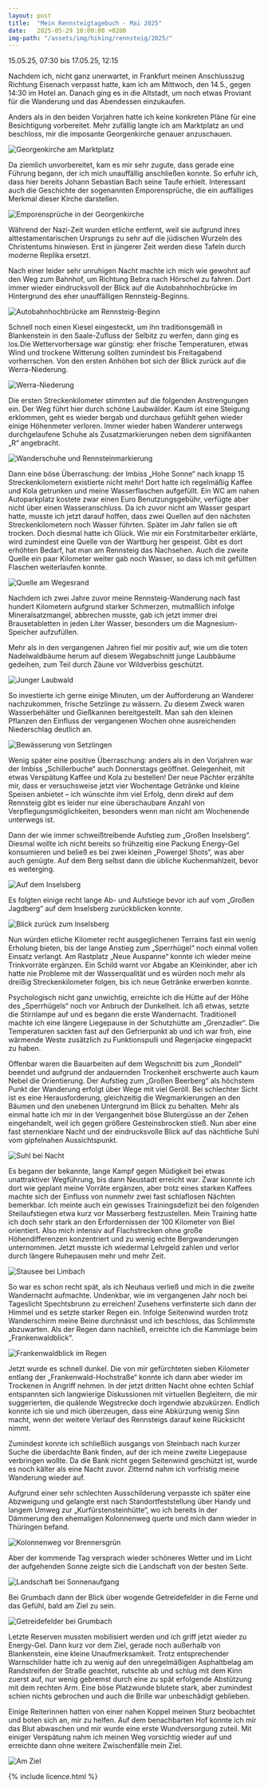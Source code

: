 ```yaml
---
layout: post
title:  "Mein Rennsteigtagebuch - Mai 2025"
date:   2025-05-29 10:00:00 +0200
img-path: "/assets/img/hiking/rennsteig/2025/"
---
```

15.05.25, 07:30 bis 17.05.25, 12:15

Nachdem ich, nicht ganz unerwartet, in Frankfurt meinen Anschlusszug Richtung Eisenach verpasst hatte, kam ich am Mittwoch, den 14.5., gegen 14:30 im Hotel an. Danach ging es in die Altstadt, um noch etwas Proviant für die Wanderung und das Abendessen einzukaufen.

Anders als in den beiden Vorjahren hatte ich keine konkreten Pläne für eine Besichtigung vorbereitet. Mehr zufällig langte ich am Marktplatz an und beschloss, mir die imposante Georgenkirche genauer anzuschauen.

![Georgenkirche am Marktplatz]({{page.img-path}}20250514_145752_resize.jpg)

Da ziemlich unvorbereitet, kam es mir sehr zugute, dass gerade eine Führung begann, der ich mich unauffällig anschließen konnte. So erfuhr ich, dass hier bereits Johann Sebastian Bach seine Taufe erhielt. Interessant auch die Geschichte der sogenannten Emporensprüche, die ein auffälliges Merkmal dieser Kirche darstellen.

![Emporensprüche in der Georgenkirche]({{page.img-path}}20250514_151928_resize.jpg)

Während der Nazi-Zeit wurden etliche entfernt, weil sie aufgrund ihres alttestamentarischen Ursprungs zu sehr auf die jüdischen Wurzeln des Christentums hinwiesen. Erst in jüngerer Zeit werden diese Tafeln durch moderne Replika ersetzt.

Nach einer leider sehr unruhigen Nacht machte ich mich wie gewohnt auf den Weg zum Bahnhof, um Richtung Bebra nach Hörschel zu fahren. Dort immer wieder eindrucksvoll der Blick auf die Autobahnhochbrücke im Hintergrund des eher unauffälligen Rennsteig-Beginns.

![Autobahnhochbrücke am Rennsteig-Beginn]({{page.img-path}}20250515_072922_resize.jpg)

Schnell noch einen Kiesel eingesteckt, um ihn traditionsgemäß in Blankenstein in den Saale-Zufluss der Selbitz zu werfen, dann ging es los.Die Wettervorhersage war günstig: eher frische Temperaturen, etwas Wind und trockene Witterung sollten zumindest bis Freitagabend vorherrschen. Von den ersten Anhöhen bot sich der Blick zurück auf die Werra-Niederung.

![Werra-Niederung]({{page.img-path}}20250515_075557_resize.jpg)

Die ersten Streckenkilometer stimmten auf die folgenden Anstrengungen ein. Der Weg führt hier durch schöne Laubwälder. Kaum ist eine Steigung erklommen, geht es wieder bergab und durchaus gefühlt gehen wieder einige Höhenmeter verloren. Immer wieder haben Wanderer unterwegs durchgelaufene Schuhe als Zusatzmarkierungen neben dem signifikanten „R“ angebracht.

![Wanderschuhe und Rennsteinmarkierung]({{page.img-path}}20250515_083428_resize.jpg)

Dann eine böse Überraschung: der Imbiss „Hohe Sonne“ nach knapp 15 Streckenkilometern existierte nicht mehr! Dort hatte ich regelmäßig Kaffee und Kola getrunken und meine Wasserflaschen aufgefüllt. Ein WC am nahen Autoparkplatz kostete zwar einen Euro Benutzungsgebühr, verfügte aber nicht über einen Wasseranschluss. Da ich zuvor nicht am Wasser gespart hatte, musste ich jetzt darauf hoffen, dass zwei Quellen auf den nächsten Streckenkilometern noch Wasser führten. Später im Jahr fallen sie oft trocken. Doch diesmal hatte ich Glück. Wie mir ein Forstmitarbeiter erklärte, wird zumindest eine Quelle von der Wartburg her gespeist. Gibt es dort erhöhten Bedarf, hat man am Rennsteig das Nachsehen. Auch die zweite Quelle ein paar Kilometer weiter gab noch Wasser, so dass ich mit gefüllten Flaschen weiterlaufen konnte.

![Quelle am Wegesrand]({{page.img-path}}20250515_121601_resize.jpg)

Nachdem ich zwei Jahre zuvor meine Rennsteig-Wanderung nach fast hundert Kilometern aufgrund starker Schmerzen, mutmaßlich infolge Mineralsatzmangel, abbrechen musste, gab ich jetzt immer drei Brausetabletten in jeden Liter Wasser, besonders um die Magnesium-Speicher aufzufüllen.

Mehr als in den vergangenen Jahren fiel mir positiv auf, wie um die toten Nadelwaldbäume herum auf diesem Wegabschnitt junge Laubbäume gedeihen, zum Teil durch Zäune vor Wildverbiss geschützt.

![Junger Laubwald]({{page.img-path}}20250515_122915_resize.jpg)

So investierte ich gerne einige Minuten, um der Aufforderung an Wanderer nachzukommen, frische Setzlinge zu wässern. Zu diesem Zweck waren Wasserbehälter und Gießkannen bereitgestellt. Man sah den kleinen Pflanzen den Einfluss der vergangenen Wochen ohne ausreichenden Niederschlag deutlich an.

![Bewässerung von Setzlingen]({{page.img-path}}20250515_134550_resize.jpg)

Wenig später eine positive Überraschung: anders als in den Vorjahren war der Imbiss „Schillerbuche“ auch Donnerstags geöffnet. Gelegenheit, mit etwas Verspätung Kaffee und Kola zu bestellen! Der neue Pächter erzählte mir, dass er versuchsweise jetzt vier Wochentage Getränke und kleine Speisen anbietet – ich wünschte ihm viel Erfolg, denn direkt auf dem Rennsteig gibt es leider nur eine überschaubare Anzahl von Verpflegungsmöglichkeiten, besonders wenn man nicht am Wochenende unterwegs ist.

Dann der wie immer schweißtreibende Aufstieg zum „Großen Inselsberg“. Diesmal wollte ich nicht bereits so frühzeitig eine Packung Energy-Gel konsumieren und beließ es bei zwei kleinen „Powergel Shots“, was aber auch genügte. Auf dem Berg selbst dann die übliche Kuchenmahlzeit, bevor es weiterging.

![Auf dem Inselsberg]({{page.img-path}}20250515_164622_resize.jpg)

Es folgten einige recht lange Ab- und Aufstiege bevor ich auf vom „Großen Jagdberg“ auf dem Inselsberg zurückblicken konnte. 

![Blick zurück zum Inselsberg]({{page.img-path}}20250515_173020_resize.jpg)

Nun würden etliche Kilometer recht ausgeglichenen Terrains fast ein wenig Erholung bieten, bis der lange Anstieg zum „Sperrhügel“ noch einmal vollen Einsatz verlangt. Am Rastplatz „Neue Auspanne“ konnte ich wieder meine Trinkvorräte ergänzen. Ein Schild warnt vor Abgabe an Kleinkinder, aber ich hatte nie Probleme mit der Wasserqualität und es würden noch mehr als dreißig Streckenkilometer folgen, bis ich neue Getränke erwerben konnte. 

Psychologisch nicht ganz unwichtig, erreichte ich die Hütte auf der Höhe des „Sperrhügels“ noch vor Anbruch der Dunkelheit. Ich aß etwas, setzte die Stirnlampe auf und es begann die erste Wandernacht. Traditionell machte ich eine längere Liegepause in der Schutzhütte am „Grenzadler“. Die Temperaturen sackten fast auf den Gefrierpunkt ab und ich war froh, eine wärmende Weste zusätzlich zu Funktionspulli und Regenjacke eingepackt zu haben.

Offenbar waren die Bauarbeiten auf dem Wegschnitt bis zum „Rondell“ beendet und aufgrund der andauernden Trockenheit erschwerte auch kaum Nebel die Orientierung. Der Aufstieg zum „Großen Beerberg“ als höchstem Punkt der Wanderung erfolgt über Wege mit viel Geröll. Bei schlechter Sicht ist es eine Herausforderung, gleichzeitig die Wegmarkierungen an den Bäumen und den unebenen Untergrund im Blick zu behalten. Mehr als einmal hatte ich mir in der Vergangenheit böse Blutergüsse an der Zehen eingehandelt, weil ich gegen größere Gesteinsbrocken stieß. Nun aber eine fast sternenklare Nacht und der eindrucksvolle Blick auf das nächtliche Suhl vom gipfelnahen Aussichtspunkt.

![Suhl bei Nacht]({{page.img-path}}20250516_030536_resize.jpg)

Es begann der bekannte, lange Kampf gegen Müdigkeit bei etwas unattraktiver Wegführung, bis dann Neustadt erreicht war. Zwar konnte ich dort wie geplant meine Vorräte ergänzen, aber trotz eines starken Kaffees machte sich der Einfluss von nunmehr zwei fast schlaflosen Nächten bemerkbar. Ich meinte auch ein gewisses Trainingsdefizit bei den folgenden Steilaufstiegen etwa kurz vor Masserberg festzustellen. Mein Training hatte ich doch sehr stark an den Erfordernissen der 100 Kilometer von Biel orientiert. Also mich intensiv auf Flachstrecken ohne große Höhendifferenzen konzentriert und zu wenig echte Bergwanderungen unternommen. Jetzt musste ich wiedermal Lehrgeld zahlen und verlor durch längere Ruhepausen mehr und mehr Zeit.

![Stausee bei Limbach]({{page.img-path}}20250516_164703_resize.jpg)

So war es schon recht spät, als ich Neuhaus verließ und mich in die zweite Wandernacht aufmachte. Undenkbar, wie im vergangenen Jahr noch bei Tageslicht Spechtsbrunn zu erreichen! Zusehens verfinsterte sich dann der Himmel und es setzte starker Regen ein. Infolge Seitenwind wurden trotz Wanderschirm meine Beine durchnässt und ich beschloss, das Schlimmste abzuwarten. Als der Regen dann nachließ, erreichte ich die Kammlage beim „Frankenwaldblick“. 

![Frankenwaldblick im Regen]({{page.img-path}}20250516_210311_resize.jpg)

Jetzt wurde es schnell dunkel. Die von mir gefürchteten sieben Kilometer entlang der „Frankenwald-Hochstraße“ konnte ich dann aber wieder im Trockenen in Angriff nehmen. In der jetzt dritten Nacht ohne echten Schlaf entspannten sich langwierige Diskussionen mit virtuellen Begleitern, die mir suggerierten, die quälende Wegstrecke doch irgendwie abzukürzen. Endlich konnte ich sie und mich überzeugen, dass eine Abkürzung wenig Sinn macht, wenn der weitere Verlauf des Rennsteigs darauf keine Rücksicht nimmt.

Zumindest konnte ich schließlich ausgangs von Steinbach nach kurzer Suche die überdachte Bank finden, auf der ich meine zweite Liegepause verbringen wollte. Da die Bank nicht gegen Seitenwind geschützt ist, wurde es noch kälter als eine Nacht zuvor. Zitternd nahm ich vorfristig meine Wanderung wieder auf. 

Aufgrund einer sehr schlechten Ausschilderung verpasste ich später eine Abzweigung und gelangte erst nach Standortfeststellung über Handy und langem Umweg zur „Kurfürstensteinhütte“, wo ich bereits in der Dämmerung den ehemaligen Kolonnenweg querte und mich dann wieder in Thüringen befand.

![Kolonnenweg vor Brennersgrün]({{page.img-path}}20250517_050942_resize.jpg)

Aber der kommende Tag versprach wieder schöneres Wetter und im Licht der aufgehenden Sonne zeigte sich die Landschaft von der besten Seite.

![Landschaft bei Sonnenaufgang]({{page.img-path}}20250517_063920_resize.jpg)

Bei Grumbach dann der Blick über wogende Getreidefelder in die Ferne und das Gefühl, bald am Ziel zu sein.

![Getreidefelder bei Grumbach]({{page.img-path}}20250517_071128_resize.jpg)

Letzte Reserven mussten mobilisiert werden und ich griff jetzt wieder zu Energy-Gel. Dann kurz vor dem Ziel, gerade noch außerhalb von Blankenstein, eine kleine Unaufmerksamkeit. Trotz entsprechender Warnschilder hatte ich zu wenig auf den unregelmäßigen Asphaltbelag am Randstreifen der Straße geachtet, rutschte ab und schlug mit dem Kinn zuerst auf, nur wenig gebremst durch eine zu spät erfolgende Abstützung mit dem rechten Arm. Eine böse Platzwunde blutete stark, aber zumindest schien nichts gebrochen und auch die Brille war unbeschädigt geblieben.

Einige Reiterinnen hatten von einer nahen Koppel meinen Sturz beobachtet und boten sich an, mir zu helfen. Auf dem benachbarten Hof konnte ich mir das Blut abwaschen und mir wurde eine erste Wundversorgung zuteil. Mit einiger Verspätung nahm ich meinen Weg vorsichtig wieder auf und erreichte dann ohne weitere Zwischenfälle mein Ziel.

![Am Ziel]({{page.img-path}}20250517_132623_resize.jpg)

{% include licence.html %}


